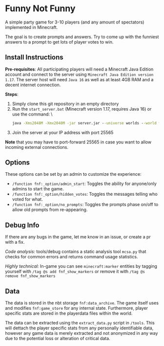 # Funny Not Funny
A simple party game for 3-10 players (and any amount of spectators) implemented in Minecraft.

The goal is to create prompts and answers. Try to come up with the funniest answers to a prompt to get lots of player votes to win.

## Install Instructions
**Pre-requisites**: All participating players will need a Minecraft Java Edition account and connect to the server using `Minecraft Java Edition version 1.17`.
The server host will need `Java 16` as well as at least 4GB RAM and a decent internet connection.

**Steps**:
1. Simply clone this git repository in an empty directory
2. Run the `start_server.bat` (Minecraft version 1.17, requires Java 16) or use the command: \
    ```bat
    java -Xms2048M -Xmx2048M -jar server.jar --universe worlds --world world_research --port 25565
    ```
3. Join the server at your IP address with port 25565

**Note** that you may have to port-forward 25565 in case you want to allow incoming external connections.


## Options
These options can be set by an admin to customize the experience:
 - `/function fnf:_option/admin_start`: Toggles the ability for anyone/only admins to start the game.
 - `/function fnf:_option/hidden_votes`: Toggles the messages telling who voted for what.
 - `/function fnf:_option/no_prompts`: Toggles the prompts phase on/off to allow old prompts from re-appearing.


## Debug Info

If there are any bugs in the game, let me know in an issue, or create a pr with a fix.

*Code analysis:*
tools/debug contains a static analysis tool `mcsa.py` that checks for common errors and returns command usage statistics.

*Highly technical:*
In-game you can see `minecraft:marker` entities by tagging yourself with `/tag @s add fnf_show_markers` or remove it with `/tag @s remove fnf_show_markers`


## Data 
The data is stored in the nbt storage `fnf:data_archive`. The game itself uses and modifies `fnf:game_store` for any internal state. Furthermore, player specific stats are stored in the playerdata files within the world.

The data can be extracted using the `extract_data.py` script in `/tools`. This will dettach the player specific stats from any personally identifiable data, however any game data is merely extracted and not anonymized in any way due to the potential loss or alteration of critical data.